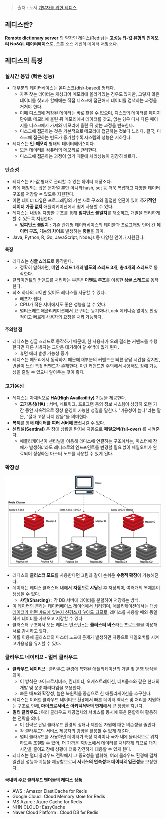 
> 출처 : 도서 [개발자를 위한 레디스](http://acornpub.co.kr/book/redis_for_developers)

## 레디스란?
**Remote dictionary server** 의 약자인 레디스(Redis)는 **고성능 키-값 유형의 인메모리 NoSQL 데이터베이스**로, 오픈 소스 기반의 데이터 저장소다.

## 레디스의 특징

### 실시간 응답 (빠른 성능)
- 대부분의 데이터베이스는 온디스크(disk-based) 형태다.
	- 자주 찾는 데이터는 캐싱되어 메모리에 올라가있는 경우도 있지만, 그렇지 않은 데이터를 찾고자 할때에는 직접 디스크에 접근해서 데이터를 검색하는 과정을 거쳐야 한다.
	- 이때 디스크에 저장된 데이터는 바로 찾을 수 없으며, 디스크의 데이터를 페이지 단위로 메모리에 올린 뒤 메모리에서 데이터를 찾고, 없는 경우 다시 다른 페이지를 디스크에서 가져와 메모리에 올린 뒤 찾는 과정을 반복한다.
	- 디스크에 접근하는 것은 기본적으로 메모리에 접근하는 것보다 느리다. 결국, 디스크에 접근하는 빈도가 증가할수록 시스템의 성능은 저하된다.
- 레디스는 **인-메모리** 형태의 데이터베이스이다.
	- 모든 데이터를 컴퓨터의 메모리로 관리한다.
	- 디스크에 접근하는 과정이 없기 때문에 처리성능이 굉장히 빠르다.
### 단순성
- 레디스는 키-값 형태로 관리할 수 있는 데이터 저장소다.
- 키에 매핑되는 값은 문자열 뿐만 아니라 hash, set 등 더욱 복잡하고 다양한 데이터 구조를 저장할 수 있도록 지원한다.
- 이런 데이터 타입은 프로그래밍의 기본 자료 구조와 밀접한 연관이 있어 **추가적인 데이터 가공 없이** 애플리케이션에서 쉽게 사용할 수 있다.
- 레디스는 내장된 다양한 구조를 통해 **임피던스 불일치**를 해소하고, 개발을 편리하게 할 수 있도록 지원한다.
	- **임피던스 불일치** : 기존 관계형 데이터베이스의 테이블과 프로그래밍 언어 간 **데이터 구조, 기능의 차이**로 발생하는 **충돌**을 의미.
- Java, Python, R, Go, JavaScript, Node.js 등 다양한 언어가 지원된다.

#### 특징
- 레디스는 **싱글 스레드**로 동작한다.
	- 정확히 말하자면, **메인 스레드 1개**와 **별도의 스레드 3개**, **총 4개의 스레드**로 동작한다.
- <u>클라이언트의 커맨드를 처리</u>하는 부분은 **이벤트 루프**를 이용한 **싱글 스레드**로 동작한다.
- 최소 하나의 코어만 있어도 레디스를 사용할 수 있다.
	- 배포가 쉽다.
	- CPU가 적은 서버에서도 좋은 성능을 낼 수 있다.
	- 멀티스레드 애플리케이션에서 요구되는 동기화나 Lock 메커니즘 없이도 안정적이고 빠르게 사용자의 요청을 처리 가능하다.

#### 주의할 점
- 레디스는 싱글 스레드로 동작하기 때문에, 한 사용자가 오래 걸리는 커맨드를 수행한다면 다른 사용자는 그만큼 대기해야 할 수밖에 없게 된다.
	- 휴먼 에러 발생 가능성 증가
- 레디스는 메모리에서 동작하기 때문에 대부분의 커맨드는 빠른 응답 시간을 갖지만, 반환이 느린 특정 커맨드가 존재한다. 이런 커맨드만 주의해서 사용해도 장애 가능성을 줄일 수 있으니 알아두는 것이 좋다.

### 고가용성
- 레디스는 자체적으로 **HA(High Availability)** 기능을 제공한다.
	- **고가용성(HA)** : 서버, 네트워크, 프로그램 등의 정보 시스템이 상당히 오랜 기간 동안 지속적으로 정상 운영이 가능한 성질을 말한다. "가용성이 높다"라는 말은, "절대 고장 나지 않음"을 의미한다.
- **복제**를 통해 **데이터를 여러 서버에 분산**시킬 수 있다.
- **센티널(Sentinel)** 은 장애 상황을 탐지해 자동으로 **페일오버(fail-over)** 를 시켜준다.
	- 애플리케이션이 센티널을 이용해 레디스에 연결하는 구조에서는, 마스터에 장애가 발생하더라도 레디스로의 엔드포인트를 변경할 필요 없이 페일오버가 완료되어 정상화된 마스터 노드를 사용할 수 있게 된다.

### 확장성
![](../../assets/레디스%20클러스터%20모드.png)
- 레디스의 **클러스터 모드**를 사용한다면 그림과 같이 손쉬운 **수평적 확장**이 가능해진다.
- 데이터는 레디스 클러스터 내에서 **자동으로 샤딩**된 후 저장되며, 여러개의 복제본이 생성될 수 있다.
	- **샤딩(Sharding)** : 각 DB 서버에 데이터를 분할하여 저장하는 방식.
- <u>이 데이터의 분리는 데이터베이스 레이어에서 처리</u>되며, 애플리케이션에서는 <u>대상 데이터가 어떤 샤드에 있는지 신경쓰지 않아도 되므로,</u> 레디스를 사용할 때와 동일하게 데이터를 가져오고 저장할 수 있다.
- 클러스터 구조에서 모든 레디스 인스턴스는 **클러스터 버스**라는 프로토콜을 이용해 서로 감시하고 있다.
- 이를 이용해 클러스터의 마스터 노드에 문제가 발생하면 자동으로 페일오버를 시켜 고가용성을 유지할 수 있다.

### 클라우드 네이티브 - 멀티 클라우드
- **클라우드 네이티브** : 클라우드 환경에 특화된 애플리케이션의 개발 및 운영 방식을 의미.
	- 이 방식은 마이크로서비스, 컨테이너, 오케스트레이션, 데브옵스와 같은 현대의 개발 및 운영 패러다임을 포용한다.
	- 빠른 배포와 확장성, 높은 복원력을 중심으로 한 애플리케이션을 추구한다.
- 레디스는 이러한 클라우드 네이티브 환경에서 빠른 데이터 엑세스 및 처리를 지원하는 구조로 인해, **마이크로서비스 아키텍쳐와의 연계**에서 큰 장점을 지닌다.
- **멀티 클라우드** : 여러 클라우드 제공업체의 서비스를 동시에 혹은 혼합하여 활용하는 전략을 의미.
	- 이 전략은 단일 클라우드 환경의 장애나 제한된 자원에 대한 의존성을 줄인다.
	- 각 클라우드의 서비스 제공자의 강점을 활용할 수 있게 해준다.
	- 멀티 클라우드를 사용하면 데이터가 특정 지역이나 국가 내에 물리적으로 위치하도록 조절할 수 있어, 더 가까운 저장소에서 데이터를 처리하게 되므로 대기 시간을 줄이고 장애 상황에 더욱 강건하게 대응할 수 있게 된다.
- 레디스는 멀티 클라우드 전략에서 그 중요성을 발휘해, 여러 클라우드 환경에 걸쳐 일관된 성능과 기능을 제공함으로써 **서비스의 연속성**과 **데이터의 일관성**을 보장한다.

#### 국내외 주요 클라우드 벤더들의 레디스 상품
- AWS : Amazon ElastiCache for Redis
- Google Cloud : Cloud Memory store for Redis
- MS Azure : Azure Cache for Redis
- NHN CLOUD : EasyCache
- Naver Cloud Platform : Cloud DB for Redis

